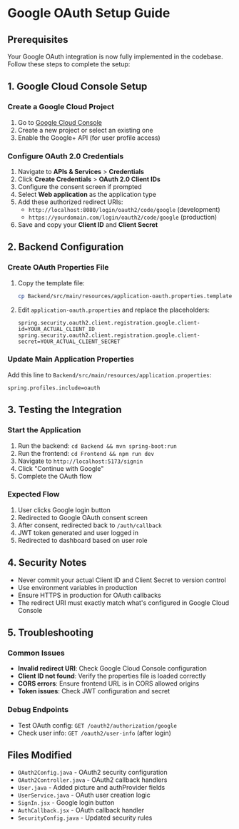 # Google OAuth Setup Guide

## Prerequisites
Your Google OAuth integration is now fully implemented in the codebase. Follow these steps to complete the setup:

## 1. Google Cloud Console Setup

### Create a Google Cloud Project
1. Go to [Google Cloud Console](https://console.cloud.google.com/)
2. Create a new project or select an existing one
3. Enable the Google+ API (for user profile access)

### Configure OAuth 2.0 Credentials
1. Navigate to **APIs & Services** > **Credentials**
2. Click **Create Credentials** > **OAuth 2.0 Client IDs**
3. Configure the consent screen if prompted
4. Select **Web application** as the application type
5. Add these authorized redirect URIs:
   - `http://localhost:8080/login/oauth2/code/google` (development)
   - `https://yourdomain.com/login/oauth2/code/google` (production)
6. Save and copy your **Client ID** and **Client Secret**

## 2. Backend Configuration

### Create OAuth Properties File
1. Copy the template file:
   ```bash
   cp Backend/src/main/resources/application-oauth.properties.template Backend/src/main/resources/application-oauth.properties
   ```

2. Edit `application-oauth.properties` and replace the placeholders:
   ```properties
   spring.security.oauth2.client.registration.google.client-id=YOUR_ACTUAL_CLIENT_ID
   spring.security.oauth2.client.registration.google.client-secret=YOUR_ACTUAL_CLIENT_SECRET
   ```

### Update Main Application Properties
Add this line to `Backend/src/main/resources/application.properties`:
```properties
spring.profiles.include=oauth
```

## 3. Testing the Integration

### Start the Application
1. Run the backend: `cd Backend && mvn spring-boot:run`
2. Run the frontend: `cd Frontend && npm run dev`
3. Navigate to `http://localhost:5173/signin`
4. Click "Continue with Google"
5. Complete the OAuth flow

### Expected Flow
1. User clicks Google login button
2. Redirected to Google OAuth consent screen
3. After consent, redirected back to `/auth/callback`
4. JWT token generated and user logged in
5. Redirected to dashboard based on user role

## 4. Security Notes

- Never commit your actual Client ID and Client Secret to version control
- Use environment variables in production
- Ensure HTTPS in production for OAuth callbacks
- The redirect URI must exactly match what's configured in Google Cloud Console

## 5. Troubleshooting

### Common Issues
- **Invalid redirect URI**: Check Google Cloud Console configuration
- **Client ID not found**: Verify the properties file is loaded correctly
- **CORS errors**: Ensure frontend URL is in CORS allowed origins
- **Token issues**: Check JWT configuration and secret

### Debug Endpoints
- Test OAuth config: `GET /oauth2/authorization/google`
- Check user info: `GET /oauth2/user-info` (after login)

## Files Modified
- `OAuth2Config.java` - OAuth2 security configuration
- `OAuth2Controller.java` - OAuth2 callback handlers
- `User.java` - Added picture and authProvider fields
- `UserService.java` - OAuth user creation logic
- `SignIn.jsx` - Google login button
- `AuthCallback.jsx` - OAuth callback handler
- `SecurityConfig.java` - Updated security rules

